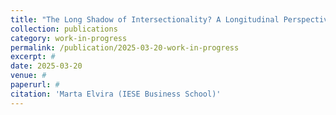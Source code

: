 ```yaml
---
title: "The Long Shadow of Intersectionality? A Longitudinal Perspective on Migrant Women’s Pay Disadvantage"
collection: publications
category: work-in-progress
permalink: /publication/2025-03-20-work-in-progress
excerpt: #
date: 2025-03-20
venue: #
paperurl: #
citation: 'Marta Elvira (IESE Business School)'
---
```

